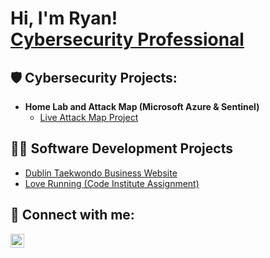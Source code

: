 <h1>Hi, I'm Ryan! <br/><a href="https://www.linkedin.com/in/ryan-garry1/">Cybersecurity Professional</a>
<h2>🛡️ Cybersecurity Projects:</h2>

- <b>Home Lab and Attack Map (Microsoft Azure & Sentinel)</b>
  - [Live Attack Map Project](https://github.com/joshmadakor1/)


<h2>🧑‍💻 Software Development Projects</h2>

- [Dublin Taekwondo Business Website](https://github.com/RyanGarry1/Dublin-Taekwondo-Academy)
- [Love Running (Code Institute Assignment)](https://github.com/RyanGarry1/love-runninng)


<h2> 🤳 Connect with me:</h2>

[<img align="left" alt="RyanGarry | LinkedIn" width="22px" src="https://cdn.jsdelivr.net/npm/simple-icons@v3/icons/linkedin.svg" />][linkedin]



[linkedin]: https://linkedin.com/in/ryan-garry1

